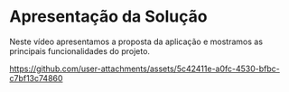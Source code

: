 # Apresentação da Solução

Neste vídeo apresentamos a proposta da aplicação e mostramos as principais funcionalidades do projeto.


https://github.com/user-attachments/assets/5c42411e-a0fc-4530-bfbc-c7bf13c74860


